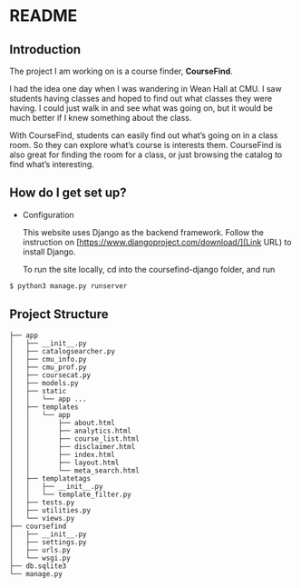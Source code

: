 # README #


## Introduction ##

The project I am working on is a course finder, **CourseFind**.

I had the idea one day when I was wandering in Wean Hall at CMU. I saw students having classes and hoped to find out what classes they were having. I could just walk in and see what was going on, but it would be much better if I knew something about the class.

With CourseFind, students can easily find out what’s going on in a class room. So they can explore what’s course is interests them. CourseFind is also great for finding the room for a class, or just browsing the catalog to find what’s interesting.


## How do I get set up? ##



* Configuration

    This website uses Django as the backend framework. Follow the instruction on [https://www.djangoproject.com/download/](Link URL) to install Django.

    To run the site locally, cd into the coursefind-django folder, and run

```bash
$ python3 manage.py runserver
```

## Project Structure ##


```
├── app
│   ├── __init__.py
│   ├── catalogsearcher.py
│   ├── cmu_info.py
│   ├── cmu_prof.py
│   ├── coursecat.py
│   ├── models.py
│   ├── static
│   │   └── app ...
│   ├── templates
│   │   └── app
│   │       ├── about.html
│   │       ├── analytics.html
│   │       ├── course_list.html
│   │       ├── disclaimer.html
│   │       ├── index.html
│   │       ├── layout.html
│   │       └── meta_search.html
│   ├── templatetags
│   │   ├── __init__.py
│   │   └── template_filter.py
│   ├── tests.py
│   ├── utilities.py
│   └── views.py
├── coursefind
│   ├── __init__.py
│   ├── settings.py
│   ├── urls.py
│   └── wsgi.py
├── db.sqlite3
└── manage.py
```
